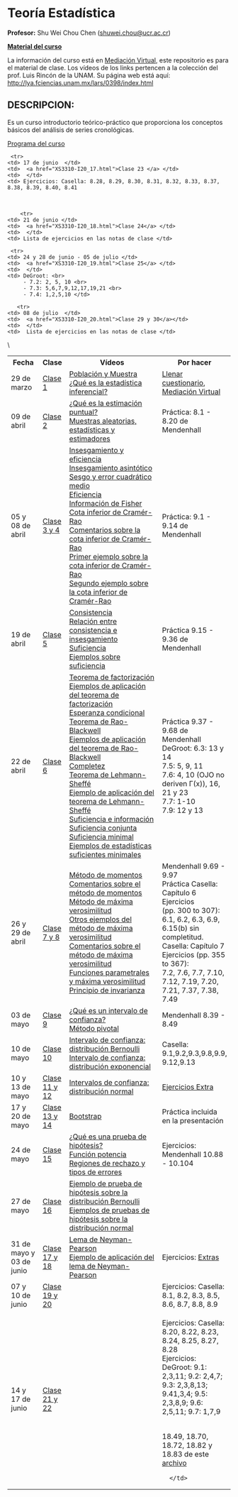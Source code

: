 # Teoría Estadística

**Profesor:** Shu Wei Chou Chen (<shuwei.chou@ucr.ac.cr>)

[**Material del curso**](https://shuwei325.github.io/XS3310-I23/)

La información del curso está en [Mediación
Virtual](https://mv1.mediacionvirtual.ucr.ac.cr/course/view.php?id=29776),
este repositorio es para el material de clase. Los vídeos de los links
pertencen a la colección del prof. Luis Rincón de la UNAM. Su página web
está aquí: <http://lya.fciencias.unam.mx/lars/0398/index.html>

## DESCRIPCION:

Es un curso introductorio teórico-práctico que proporciona los conceptos
básicos del análisis de series cronológicas.

[Programa del
curso](https://shuwei325.github.io/XS3310-II23/Programa-XS3310.pdf)

<!--   -->
<table style="width:100%">
<tr>
<th width="15%">
Fecha
</th>
<th width="10%">
Clase
</th>
<th width="50%">
Vídeos
</th>
<th width="25%">
Por hacer
</th>
</tr>
<tr>
<td>
29 de marzo
</td>
<td>
<a href="XS3310-I20_1.html">Clase 1</a>
</td>
<td>
<a href="https://youtu.be/JLNaZ1TxS_8">Población y Muestra</a> <br>
<a href="https://youtu.be/N_Bnk9Wq7E4">¿Qué es la estadística
inferencial?</a>
</td>
<td>
<a href="https://forms.gle/q8CR77qTxJE8cwoZ8">Llenar cuestionario</a>,
<a href="https://mv1.mediacionvirtual.ucr.ac.cr/login/index.php">Mediación
Virtual</a>
</td>
</tr>
<tr>
<td>
09 de abril
</td>
<td>
<a href="XS3310-I20_2.html">Clase 2</a>
</td>
<td>
<a href="https://youtu.be/-9who67ocEQ">¿Qué es la estimación
puntual?</a> <br> <a href="https://youtu.be/muIrBvecff8">Muestras
aleatorias, estadísticas y estimadores</a>
</td>
<td>
Práctica: 8.1 - 8.20 de Mendenhall
</td>
</tr>
<tr>
<td>
05 y 08 de abril
</td>
<td>
<a href="XS3310-I20_3y4.html">Clase 3 y 4</a>
</td>
<td>
<a href="https://youtu.be/-VQvT1ZV8dc">Insesgamiento y eficiencia</a>
<br> <a href="https://youtu.be/zuuNAjb-fx8">Insesgamiento asintótico</a>
<br> <a href="https://youtu.be/ya03V8ySoBI">Sesgo y error cuadrático
medio</a> <br> <a href="https://youtu.be/GD4lUmIo9_g">Eficiencia</a>
<br> <a href="https://youtu.be/7O-an8MOL7g">Información de Fisher</a>
<br> <a href="https://youtu.be/e8BhHJKB5Ks">Cota inferior de
Cramér-Rao</a> <br> <a href="https://youtu.be/q0NI2tftYWg">Comentarios
sobre la cota inferior de Cramér-Rao</a> <br>
<a href="https://youtu.be/YW1ZG1Hgg_k">Primer ejemplo sobre la cota
inferior de Cramér-Rao</a> <br>
<a href="https://youtu.be/faFsaP1YE4U">Segundo ejemplo sobre la cota
inferior de Cramér-Rao</a>
</td>
<td>
Práctica: 9.1 - 9.14 de Mendenhall
</td>
</tr>
<tr>
<td>
19 de abril
</td>
<td>
<a href="XS3310-I20_5.html">Clase 5</a>
</td>
<td>
<a href="https://youtu.be/cgKK92xrfqo">Consistencia</a> <br>
<a href="https://youtu.be/wAQ7zs-TmmY">Relación entre consistencia e
insesgamiento</a> <br>
<a href="https://youtu.be/vzG_dIdV5MA">Suficiencia</a> <br>
<a href="https://youtu.be/1R4QauxorMQ">Ejemplos sobre suficiencia</a>
</td>
<td>
Práctica 9.15 - 9.36 de Mendenhall
</td>
</tr>
<tr>
<td>
22 de abril
</td>
<td>
<a href="XS3310-I20_6.html">Clase 6</a>
</td>
<td>
<a href="https://www.youtube.com/watch?v=Vgn4gdbqd0M">Teorema de
factorización</a> <br>
<a href="https://www.youtube.com/watch?v=xI9H4F35eVw">Ejemplos de
aplicación del teorema de factorización</a> <br>
<a href="https://www.youtube.com/watch?v=38qjzQ0PRRE">Esperanza
condicional</a> <br>
<a href="https://www.youtube.com/watch?v=o4O8eKhd0u0">Teorema de
Rao-Blackwell</a> <br>
<a href="https://www.youtube.com/watch?v=K3PKgkFKqMA">Ejemplos de
aplicación del teorema de Rao-Blackwell</a> <br>
<a href="https://www.youtube.com/watch?v=rgZ-BiwRf2o">Completez</a> <br>
<a href="https://www.youtube.com/watch?v=et3U9snQTgk">Teorema de
Lehmann-Sheffé</a> <br>
<a href="https://www.youtube.com/watch?v=RS_xpKi5bXU">Ejemplo de
aplicación del teorema de Lehmann-Sheffé</a> <br>
<a href="https://www.youtube.com/watch?v=oNguqtL_ndU">Suficiencia e
información</a> <br>
<a href="https://www.youtube.com/watch?v=OTE9OD-DfZM">Suficiencia
conjunta</a> <br>
<a href="https://www.youtube.com/watch?v=5pq1lj1h_Qo">Suficiencia
minimal</a> <br>
<a href="https://www.youtube.com/watch?v=WvlYG_TKPLw">Ejemplos de
estadísticas suficientes minimales</a> <br>
</td>
<td>
Práctica 9.37 - 9.68 de Mendenhall <br> DeGroot: 6.3: 13 y 14 <br> 7.5:
5, 9, 11 <br> 7.6: 4, 10 (OJO no deriven Γ(x)), 16, 21 y 23 <br> 7.7:
1-10 <br> 7.9: 12 y 13
</td>
</tr>
<tr>
<td>
26 y 29 de abril
</td>
<td>
<a href="XS3310-I20_7.html">Clase 7 y 8</a>
</td>
<td>
<a href="https://www.youtube.com/watch?v=aMZupzrioao">Método de
momentos</a> <br>
<a href="https://www.youtube.com/watch?v=Ow582XJJEiM">Comentarios sobre
el método de momentos</a> <br>
<a href="https://www.youtube.com/watch?v=e3ZJ-7QZM9I">Método de máxima
verosimilitud</a> <br>
<a href="https://www.youtube.com/watch?v=et-gUA8Uh90">Otros ejemplos del
método de máxima verosimilitud</a> <br>
<a href="https://www.youtube.com/watch?v=ClxKI5pENzQ">Comentarios sobre
el método de máxima verosimilitud</a> <br>
<a href="https://www.youtube.com/watch?v=bfAPE1aF76Q">Funciones
parametrales y máxima verosimilitud</a> <br>
<a href="https://www.youtube.com/watch?v=O-mnQ4dWtt4">Principio de
invarianza</a>
</td>
<td>
Mendenhall 9.69 - 9.97 <br> Práctica Casella: Capítulo 6 Ejercicios <br>
(pp. 300 to 307): 6.1, 6.2, 6.3, 6.9, 6.15(b) sin completitud. <br>
Casella: Capítulo 7 Ejercicios (pp. 355 to 367): <br> 7.2, 7.6, 7.7,
7.10, 7.12, 7.19, 7.20, 7.21, 7.37, 7.38, 7.49
</td>
</tr>
<tr>
<td>
03 de mayo
</td>
<td>
<a href="XS3310-I20_8.html">Clase 9</a>
</td>
<td>
<a href="https://www.youtube.com/watch?v=nNZH9FXnjvM">¿Qué es un
intervalo de confianza?</a><br>
<a href="https://www.youtube.com/watch?v=LO2BOtWxMyY">Método
pivotal</a><br>
</td>
<td>
Mendenhall 8.39 - 8.49 <br>
</td>
</tr>
<tr>
<td>
10 de mayo
</td>
<td>
<a href="XS3310-I20_9.html">Clase 10</a>
</td>
<td>
<a href="https://www.youtube.com/watch?v=vWnMWhoKad0">Intervalo de
confianza: distribución Bernoulli</a><br>
<a href="https://www.youtube.com/watch?v=VTrZ10vbJfw">Intervalo de
confianza: distribución exponencial</a><br>
</td>
<td>
Casella: 9.1,9.2,9.3,9.8,9.9, 9.12,9.13 <br>
</td>
</tr>
<tr>
<td>
10 y 13 de mayo
</td>
<td>
<a href="XS3310-I20_10.html">Clase 11 y 12 </a>
</td>
<td>
<a href="https://www.youtube.com/watch?v=D_wakA5YsQc">Intervalos de
confianza: distribución normal</a>
</td>
<td>
<a href="https://docs.google.com/document/d/1sWLL6TrqvdNtNAAGbescTsNRegp-KPn1hQ-CZPmxc1U/edit?usp=sharing">Ejercicios
Extra</a> <br>
</td>
</tr>
<tr>
<td>
17 y 20 de mayo
</td>
<td>
<a href="XS3310-I20_11.html">Clase 13 y 14</a>
</td>
<td>
<a href="https://www.youtube.com/watch?v=Cx5pgZCdDGM">Bootstrap</a>
</td>
<td>
Práctica incluida en la presentación <br>
</td>
</tr>
<tr>
<td>
24 de mayo
</td>
<td>
<a href="XS3310-I20_12.html">Clase 15</a>
</td>
<td>
<a href="https://www.youtube.com/watch?v=bBjXWspAmbA"> ¿Qué es una
prueba de hipótesis?</a><br>
<a href="https://www.youtube.com/watch?v=PucB1LgjOsE">Función
potencia</a><br>
<a href="https://www.youtube.com/watch?v=Qlrs2gd8JbI">Regiones de
rechazo y tipos de errores</a><br>
</td>
<td>
Ejercicios: Mendenhall 10.88 - 10.104 <br>
</td>
</tr>
<tr>
<td>
27 de mayo
</td>
<td>
<a href="XS3310-I20_13.html">Clase 16</a>
</td>
<td>
<a href="https://www.youtube.com/watch?v=fr96C4YVTlU">Ejemplo de prueba
de hipótesis sobre la distribución Bernoulli</a><br>
<a href="https://www.youtube.com/watch?v=MDgWCNLi8zw">Ejemplos de
pruebas de hipótesis sobre la distribución normal</a><br>
</td>
<td>
<br>
</td>
</tr>
<tr>
<td>
31 de mayo y 03 de junio
</td>
<td>
<a href="XS3310-I20_14.html">Clase 17 y 18 </a>
</td>
<td>
<a href="https://www.youtube.com/watch?v=lam4GyjVeJs">Lema de
Neyman-Pearson</a><br>
<a href="https://www.youtube.com/watch?v=l_oQUwp_2hM">Ejemplo de
aplicación del lema de Neyman-Pearson</a><br>
</td>
<td>
Ejercicios:
<a href="https://www.probabilitycourse.com/chapter8/8_4_6_solved_probs.php">Extras</a>
<br>
</td>
</tr>
<tr>
<td>
07 y 10 de junio
</td>
<td>
<a href="XS3310-I20_15.html">Clase 19 y 20</a>
</td>
<td>
</td>
<td>
Ejercicios: Casella: 8.1, 8.2, 8.3, 8.5, 8.6, 8.7, 8.8, 8.9 <br>
</td>
</tr>
<tr>
<td>
14 y 17 de junio
</td>
<td>
<a href="XS3310-I20_16.html">Clase 21 y 22</a>
</td>
<td>
</td>
<td>

Ejercicios: Casella: 8.20, 8.22, 8.23, 8.24, 8.25, 8.27, 8.28<br>
Ejercicios: DeGroot: 9.1: 2,3,11; 9.2: 2,4,7; 9.3: 2,3,8,13; 9.41,3,4;
9.5: 2,3,8,9; 9.6: 2,5,11; 9.7: 1,7,9<br><br>

18.49, 18.70, 18.72, 18.82 y 18.83 de este
<a href="https://statweb.stanford.edu/~tibs/stat315a/Supplements/bootstrap.pdf">
archivo </a>

      </td>

</tr>

     <tr>
    <td> 17 de junio  </td>
    <td>  <a href="XS3310-I20_17.html">Clase 23 </a> </td>
    <td>  </td> 
    <td> Ejercicios: Casella: 8.28, 8.29, 8.30, 8.31, 8.32, 8.33, 8.37, 8.38, 8.39, 8.40, 8.41

<br>
</td>
</tr>

        <tr>
    <td> 21 de junio </td>
    <td>  <a href="XS3310-I20_18.html">Clase 24</a> </td>
    <td>  </td> 
    <td> Lista de ejercicios en las notas de clase </td>

</tr>

     <tr>
    <td> 24 y 28 de junio - 05 de julio </td>
    <td>  <a href="XS3310-I20_19.html">Clase 25</a> </td>
    <td>  </td> 
    <td> DeGroot: <br>
         - 7.2: 2, 5, 10 <br>
         - 7.3: 5,6,7,9,12,17,19,21 <br>
         - 7.4: 1,2,5,10 </td> 

</tr>

       <tr>
    <td> 08 de julio  </td>
    <td>  <a href="XS3310-I20_20.html">Clase 29 y 30</a></td>
    <td>  </td> 
    <td>  Lista de ejercicios en las notas de clase </td>

</tr>
\<!–
</table>
